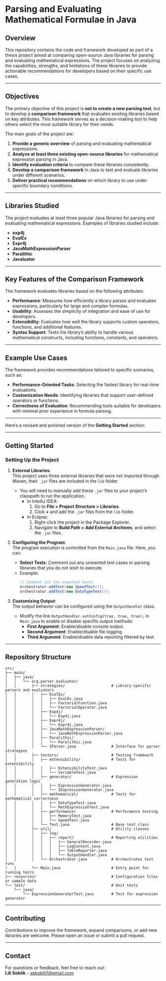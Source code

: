 # **Parsing and Evaluating Mathematical Formulae in Java**

## **Overview**
This repository contains the code and framework developed as part of a thesis project aimed at comparing open-source Java libraries for parsing and evaluating mathematical expressions. The project focuses on analyzing the capabilities, strengths, and limitations of these libraries to provide actionable recommendations for developers based on their specific use cases.

---

## **Objectives**
The primary objective of this project is **not to create a new parsing tool**, but to develop a **comparison framework** that evaluates existing libraries based on key attributes. This framework serves as a decision-making tool to help others select the most suitable library for their needs.  

The main goals of the project are:  
1. **Provide a generic overview** of parsing and evaluating mathematical expressions.  
2. **Analyze at least three existing open-source libraries** for mathematical expression parsing in Java.  
3. **Identify evaluation criteria** to compare these libraries consistently.  
4. **Develop a comparison framework** in Java to test and evaluate libraries under different scenarios.  
5. **Deliver practical recommendations** on which library to use under specific boundary conditions.

---

## **Libraries Studied**
The project evaluates at least three popular Java libraries for parsing and evaluating mathematical expressions. Examples of libraries studied include:  
- **exp4j**  
- **EvalEx**  
- **Expr4j**  
- **JavaMathExpressionParser**  
- **Paralithic**
- **Javaluator** 
---

## **Key Features of the Comparison Framework**
The framework evaluates libraries based on the following attributes:  
- **Performance**: Measures how efficiently a library parses and evaluates expressions, particularly for large and complex formulas.  
- **Usability**: Assesses the simplicity of integration and ease of use for developers.  
- **Extensibility**: Evaluates how well the library supports custom operators, functions, and additional features.  
- **Syntax Support**: Tests the library’s ability to handle various mathematical constructs, including functions, constants, and operators.  

---

## **Example Use Cases**
The framework provides recommendations tailored to specific scenarios, such as:  
- **Performance-Oriented Tasks**: Selecting the fastest library for real-time evaluations.  
- **Customization Needs**: Identifying libraries that support user-defined operators or functions.  
- **Correctness of Evaluation**: Recommending tools suitable for developers with minimal prior experience in formula parsing.

---

Here’s a revised and polished version of the **Getting Started** section:

---

## **Getting Started**

### Setting Up the Project
1. **External Libraries**:  
   This project uses three external libraries that were not imported through Maven, their `.jar` files are included in the `lib` folder.  
   - You will need to manually add these `.jar` files to your project’s classpath to run the application.  
     - In IntelliJ IDEA:  
       1. Go to **File > Project Structure > Libraries**.  
       2. Click **+** and add the `.jar` files from the `lib` folder.  
     - In Eclipse:  
       1. Right-click the project in the Package Explorer.  
       2. Navigate to **Build Path > Add External Archives**, and select the `.jar` files.

2. **Configuring the Program**:  
   The program execution is controlled from the `Main.java` file. Here, you can:
   - **Select Tests**: Comment out any unwanted test cases or parsing libraries that you do not wish to execute.
   - Example:
     ```java
     // Comment out the unwanted tests
     orchestrator.addTest(new SpeedTest());
     orchestrator.addTest(new DataTypeTest());
     ```

3. **Customizing Output**:  
   The output behavior can be configured using the `OutputHandler` class.  
   - Modify the line `OutputHandler.setConfig(true, true, true);` in `Main.java` to enable or disable specific output methods:
     - **First Argument**: Enable/disable console output.
     - **Second Argument**: Enable/disable file logging.
     - **Third Argument**: Enable/disable data reporting filtered by test.

---

## **Repository Structure**
```plaintext
src/
├── main/
│   ├── java/
│   │   └── org.parser.evaluator/
│   │       ├── strategies/                     # Library-specific parsers and evaluators
│   │       │   ├── EvalEx/
│   │       │   │   ├── EvalEx.java
│   │       │   │   ├── FactorialFunction.java
│   │       │   │   └── FactorialOperator.java
│   │       │   ├── Exp4j/
│   │       │   │   └── Exp4j.java
│   │       │   ├── Expr4j/
│   │       │   │   └── Expr4j.java
│   │       │   ├── JavaMathExpressionParser/
│   │       │   │   └── JavaMathExpressionParser.java
│   │       │   ├── Paralithic/
│   │       │   │   └── Paralithic.java
│   │       │   └── IParser.java                # Interface for parser strategies
│   │       ├── testers/                        # Testing framework
│   │       │   ├── extensibility/              # Tests for extensibility
│   │       │   │   ├── ExtensibilityTest.java
│   │       │   │   └── VariableTest.java
│   │       │   ├── generator/                  # Expression generation logic
│   │       │   │   ├── ExpressionGenerator.java
│   │       │   │   └── IExpressionGenerator.java
│   │       │   ├── mathematical/               # Tests for mathematical correctness
│   │       │   │   ├── DataTypeTest.java
│   │       │   │   └── MathExpressionTest.java
│   │       │   ├── performance/                # Performance testing
│   │       │   │   ├── MemoryTest.java
│   │       │   │   └── SpeedTest.java
│   │       │   └── Test.java                   # Base test class
│   │       ├── util/                           # Utility classes
│   │       │   ├── log/
│   │       │   │   ├── report/                 # Reporting utilities
│   │       │   │   │   ├── GeneralRecorder.java
│   │       │   │   │   ├── LogContext.java
│   │       │   │   │   ├── TableReporter.java
│   │       │   │   │   └── OutputHandler.java
│   │       │   └── Orchestrator.java           # Orchestrates test runs
│   │       └── Main.java                       # Entry point for running tests
├── resources/                                  # Configuration files or sample data
└── test/                                       # Unit tests
    └── java/
        └── ExpressionGeneratorTest.java        # Test for expression generator

```

---

## **Contributing**
Contributions to improve the framework, expand comparisons, or add new libraries are welcome. Please open an issue or submit a pull request.

---

## **Contact**
For questions or feedback, feel free to reach out:  
**Lili Sebők** – [seboklili1@gmail.com](mailto:seboklili1@gmail.com)
